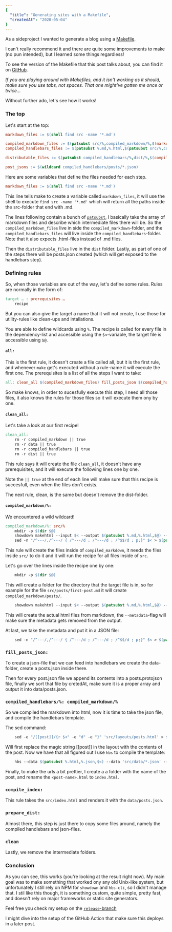 ```yaml
---
{
  "title": "Generating sites with a Makefile",
  "createdAt": "2020-05-04"
}
---
```


As a sideproject I wanted to generate a blog using a [Makefile](https://www.gnu.org/software/make/manual/make.html).

I can't really recommend it and there are quite some improvements to make (no pun intended), but I learned some things regardless!

To see the version of the Makefile that this post talks about, you can find it on [GitHub](https://github.com/risc12/risc12.github.io/blob/d393078d210c71d30934ea9bf30b6bf3f047ade5/Makefile).

_If you are playing around with Makefiles, and it isn't working as it should, make sure you use tabs, not spaces. That one might've gotten me once or twice..._

Without further ado, let's see how it works!

### The top
Let's start at the top:
```makefile
markdown_files := $(shell find src -name '*.md')

compiled_markdown_files := $(patsubst src/%,compiled_markdown/%,$(markdown_files))
compiled_handlebars_files := $(patsubst %.md,%.html,$(patsubst src/%,compiled_handlebars/%,$(markdown_files)))

distributable_files := $(patsubst compiled_handlebars/%,dist/%,$(compiled_handlebar_files))

post_jsons := $(wildcard compiled_handlebars/posts/*.json)
```

Here are some variables that define the files needed for each step.
```makefile
markdown_files := $(shell find src -name '*.md')
```

This line tells make to create a variable called `markdown_files`, it will use the shell to execute `find src -name '*.md'` which will return all the paths inside the src-folder that end with .md.

The lines following contain a bunch of [`patsubst`](https://www.gnu.org/software/make/manual/make.html#Text-Functions), I basically take the array of markdown files and describe which intermediate files there will be. So the `compiled_markdown_files` live in side the `compiled_markdown`-folder, and the `compiled_handlebars_files` will live inside the `compiled_handlebars`-folder. Note that it also expects .html-files instead of .md files.

Then the `distributable_files` live in the `dist` folder. Lastly, as part of one of the steps there will be posts.json created (which will get exposed to the handlebars step).

### Defining rules
So, when those variables are out of the way, let's define some rules. Rules are normally in the form of:
```makefile
target … : prerequisites …
    recipe
```

But you can also give the target a name that it will not create, I use those for utility-rules like clean-ups and intallations.

You are able to define wildcards using `%`. The recipe is called for every file in the dependency-list and accessible using the `$<`-variable, the target file is accessible using `$@`.

#### `all:`
This is the first rule, it doesn't create a file called all, but it is the first rule, and whenever `make` get's executed without a rule-name it will execute the first one. The prerequisites is a list of all the steps I want to take:
```makefile
all: clean_all $(compiled_markdown_files) fill_posts_json $(compiled_handlebars_files) compile_index move_styles prepare_dist clean
```

So make knows, in order to sucesfully execute this step, I need all those files, it also knows the rules for those files so it will execute them ony by one.

#### `clean_all:`
Let's take a look at our first recipe!
```makefile
clean_all:
	rm -r compiled_markdown || true
	rm -r data || true
	rm -r compiled_handlebars || true
	rm -r dist || true
```

This rule says it will create the file `clean_all`, it doesn't have any prerequisites, and it will execute the following lines one by one.

Note the `|| true` at the end of each line will make sure that this recipe is succesfull, even when the files don't exists.

The next rule, clean, is the same but doesn't remove the dist-folder.

#### `compiled_markdown/%:`
We encountered a wild wildcard!
```makefile
compiled_markdown/%: src/%
	mkdir -p $(dir $@)
	showdown makehtml --input $< --output $(patsubst %.md,%.html,$@) --metadata
	sed -n "/^---/,/^---/ { /^---/d ; /^---/d ; /^$$/d ; p;}" $< > $(patsubst %.md,%.json,$@)
```

This rule will create the files inside of `compiled_markdown`, it needs the files inside `src/` to do it and it will run the recipe for all files inside of `src`.


Let's go over the lines inside the recipe one by one:
```makefile
	mkdir -p $(dir $@)
```

This will create a folder for the directory that the target file is in, so for example for the file `src/posts/first-post.md` it will create `compiled_markdown/posts/`.
```makefile
	showdown makehtml --input $< --output $(patsubst %.md,%.html,$@) --metadata
```

This will create the actual html files from markdown, the `--metadata`-flag will make sure the metadata gets removed from the output.

At last, we take the metadata and put it in a JSON file:
```makefile
	sed -n "/^---/,/^---/ { /^---/d ; /^---/d ; /^$$/d ; p;}" $< > $(patsubst %.md,%.json,$@)
```

### `fill_posts_json:`
To create a json-file that we can feed into handlebars we create the data-folder, create a posts.json inside there.

Then for every post.json file we append its contents into a posts.protojson file, finally we sort that file by cretedAt, make sure it is a proper array and output it into data/posts.json.

### `compiled_handlebars/%: compiled_markdown/%`
So we compiled the markdown into html, now it is time to take the json file, and compile the handlebars template.

The sed command:
```makefile
	sed -e "/[[post]]/{r $<" -e "d" -e "}" 'src/layouts/posts.html' > $@
```

Will first replace the magic string [[post]] in the layout with the contents of the post. Now we have that all figured out I use `hbs` to compile the template:

```makefile
	hbs --data $(patsubst %.html,%.json,$<) --data 'src/data/*.json' --data 'data/posts.json' $@ --output $(dir $@)
```
Finally, to make the urls a bit prettier, I create a a folder with the name of the post, and rename the `<post-name>.html` to `index.html`.

### `compile_index:` 
This rule takes the `src/index.html` and renders it with the `data/posts.json`.

### `prepare_dist:`
Almost there, this step is just there to copy some files around, namely the compiled handlebars and json-files.

### `clean`
Lastly, we remove the intermediate folders.

### Conclusion
As you can see, this works (you're looking at the result right now). My main goal was to make something that worked ony any old Unix-like system, but unfortunately I still rely on NPM for `showdown` and `hbs-cli`, so I didn't manage that. I stil like this though, it is something custom, quite simple, pretty fast, and doesn't rely on major frameworks or static site generators.

Feel free you check my setup on the [`release`-branch](https://github.com/risc12/risc12.github.io/tree/release)

I might dive into the setup of the GitHub Action that make sure this deploys in a later post.
